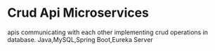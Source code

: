 # Crud Api Microservices
 apis communicating with each other implementing crud operations in database.
 Java,MySQL,Spring Boot,Eureka Server
